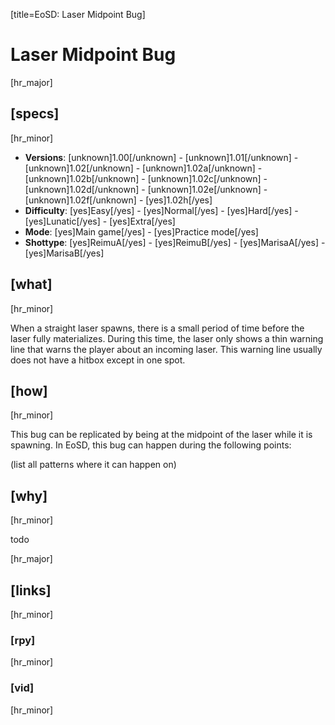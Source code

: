 [title=EoSD: Laser Midpoint Bug]
# Laser Midpoint Bug
[hr_major]

## [specs]  
[hr_minor]

* **Versions**: [unknown]1.00[/unknown] - [unknown]1.01[/unknown] - [unknown]1.02[/unknown] - [unknown]1.02a[/unknown] - [unknown]1.02b[/unknown] - [unknown]1.02c[/unknown] - [unknown]1.02d[/unknown] - [unknown]1.02e[/unknown] - [unknown]1.02f[/unknown] - [yes]1.02h[/yes]
* **Difficulty**: [yes]Easy[/yes] - [yes]Normal[/yes] - [yes]Hard[/yes] - [yes]Lunatic[/yes] - [yes]Extra[/yes]
* **Mode**: [yes]Main game[/yes] - [yes]Practice mode[/yes]
* **Shottype**: [yes]ReimuA[/yes] - [yes]ReimuB[/yes] - [yes]MarisaA[/yes] - [yes]MarisaB[/yes]

## [what]
[hr_minor]

When a straight laser spawns, there is a small period of time before the laser fully materializes. During this time, the laser only shows a thin warning line that warns the player about an incoming laser. This warning line usually does not have a hitbox except in one spot.  

## [how]
[hr_minor]

This bug can be replicated by being at the midpoint of the laser while it is spawning. In EoSD, this bug can happen during the following points:

(list all patterns where it can happen on)

## [why]
[hr_minor]

todo

[hr_major]
## [links]
[hr_minor]
### [rpy]
[hr_minor]

### [vid]
[hr_minor]

<!-- [buildCategoriesTable] -->